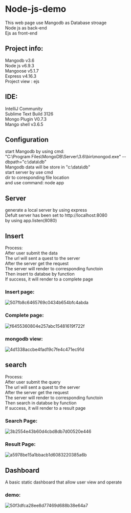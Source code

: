 # Node-js-demo
This web page use Mangodb as Database stroage<br>
Node js as back-end<br>
Ejs as front-end 
## Project info:
Mangodb v3.6<br>
Node js v6.9.3<br>
Mangoose v5.1.7<br>
Express v4.16.3<br>
Project view : ejs<br>

## IDE:
IntelliJ Community<br>
Sublime Text Build 3126<br>
Mongo Plugin V0.7.3<br>
Mango shell v3.6.5<br>
## Configuration
start Mangodb by using cmd:<br>
"C:\Program Files\MongoDB\Server\3.6\bin\mongod.exe" --dbpath="c:\data\db"<br>
Mangodb data will be store in "c:\data\db"<br>
start server by use cmd <br>
dir to coresponding file location<br>
and use command: node app
## Server
generate a local server by using express<br>
Defult server has been set to http://localhost:8080<br>
by using app.listen(8080)
## Insert
Process:<br>
After user submit the data<br>
The url will sent a quest to the server<br>
After the server get the request<br>
The server will render to corresponding functoin<br>
Then insert to databse by function <br>
If success, it will render to a complete page<br>
### Insert page:<br>
![507fb8c6465769c0434b654bfc4abda](https://user-images.githubusercontent.com/15969187/42065357-8028e4e6-7b08-11e8-8621-62b190c39b5a.png)<br>
### Complete page:<br>
![f6455360804e257abc15481619f722f](https://user-images.githubusercontent.com/15969187/42065358-8267fa80-7b08-11e8-8088-4df6840082f7.png)<br>
### mongodb view:<br>
![4d1338accbe4fad19c7fe4c471ec91d](https://user-images.githubusercontent.com/15969187/42065359-8430fb8c-7b08-11e8-8852-be12a1fe9ec1.png)<br>


## search
Process:<br>
After user submit the query<br>
The url will sent a quest to the server<br>
After the server get the request<br>
The server will render to corresponding functoin<br>
Then search in databse by function <br>
If success, it will render to a result page<br>
### Search Page:<br>
![3b2554e43b60d4cbd8db7d00520e446](https://user-images.githubusercontent.com/15969187/42065413-c72638ee-7b08-11e8-90ad-0c5d8ef0d63d.png)<br>
### Result Page:<br>
![a5978be15a1bbacb1d6083220385a6b](https://user-images.githubusercontent.com/15969187/42065415-c8111102-7b08-11e8-8263-d6ca8baf95f0.png)<br>

## Dashboard
A basic static dashboard that allow user view and operate <br>
### demo:
![50f3dfca28ee8d77469d688b38e64a7](https://user-images.githubusercontent.com/15969187/42065495-2a967f4c-7b09-11e8-9928-f6ec51b02136.png)

